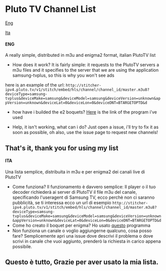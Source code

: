 # Pluto TV Channel List
[Eng](#ENG)

[Ita](#ITA)

####  ENG
A really simple, distributed in m3u and enigma2 format, italian PlutoTV list
- How does it work?
It is fairly simple: it requests to the PlutoTV servers a m3u files and it specifies to the server that we are using the application samsung-tvplus, so this is why you won't see ads

here is an example of the url:
`http://stitcher-ipv4.pluto.tv/v1/stitch/embed/hls/channel/channel_id/master.m3u8?deviceType=samsung-tvplus&deviceMake=samsung&deviceModel=samsung&deviceVersion=unknown&appVersion=unknown&deviceLat=0&deviceLon=0&deviceDNT=BTARGETOPTD&d`
- how have i builded the e2 boquets?
 [Here](http://http://www.enigma-tv.com/modules/download/index.php?easiestml_lang=it# "here") is the link of the program i've used

- Help, it isn't working, what can i do?
Just open a issue, i'll try to fix it as soon as possible, oh also, use the issue page to request new channels!
## That's it, thank you for using my list
#### ITA
Una lista semplice, distribuita in m3u e per enigma2 dei canali live di PlutoTV
- Come funziona?
Il funzionamento è davvero semplice: Il player o il tuo decoder richiederà ai server di PlutoTV il file m3u del canale, specificando l'useragent di Samsung TV, ecco perchè non ci saranno pubblicità, se ti interessa ecco un url di esempio
`http://stitcher-ipv4.pluto.tv/v1/stitch/embed/hls/channel/channel_id/master.m3u8?deviceType=samsung-tvplus&deviceMake=samsung&deviceModel=samsung&deviceVersion=unknown&appVersion=unknown&deviceLat=0&deviceLon=0&deviceDNT=BTARGETOPTD&d`
- Come ho creato il boquet per enigma?
Ho usato [questo](http://www.enigma-tv.com/modules/download/index.php?easiestml_lang=it# "questo") programma
- Non funziona un canale o voglio aggiungerne qualcuno, cosa posso fare?
Semplicemente apri una issue dove descrivi il problema o dove scrivi in canale che vuoi aggiunto, prenderò la richiesta in carico appena possibile.
## Questo è tutto, Grazie per aver usato la mia lista.

